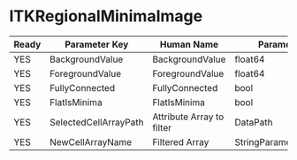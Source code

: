 # ITKRegionalMinimaImage #

| Ready | Parameter Key | Human Name | Parameter Type | Parameter Class |
|-------|---------------|------------|-----------------|----------------|
| YES | BackgroundValue | BackgroundValue | float64 | Float64Parameter |
| YES | ForegroundValue | ForegroundValue | float64 | Float64Parameter |
| YES | FullyConnected | FullyConnected | bool | BoolParameter |
| YES | FlatIsMinima | FlatIsMinima | bool | BoolParameter |
| YES | SelectedCellArrayPath | Attribute Array to filter | DataPath | ArraySelectionParameter |
| YES | NewCellArrayName | Filtered Array | StringParameter::ValueType | StringParameter |
